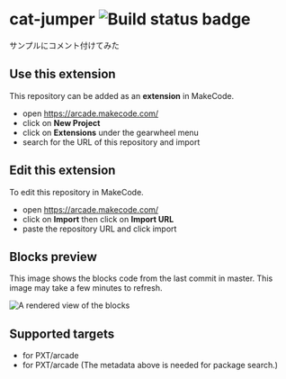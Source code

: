 # cat-jumper ![Build status badge](https://github.com/takuya-o/cat-jumper/workflows/MakeCode/badge.svg)

サンプルにコメント付けてみた

## Use this extension

This repository can be added as an **extension** in MakeCode.

* open https://arcade.makecode.com/
* click on **New Project**
* click on **Extensions** under the gearwheel menu
* search for the URL of this repository and import

## Edit this extension

To edit this repository in MakeCode.

* open https://arcade.makecode.com/
* click on **Import** then click on **Import URL**
* paste the repository URL and click import

## Blocks preview

This image shows the blocks code from the last commit in master.
This image may take a few minutes to refresh.

![A rendered view of the blocks](https://github.com/takuya-o/cat-jumper/raw/master/.makecode/blocks.png)

## Supported targets

* for PXT/arcade
* for PXT/arcade
(The metadata above is needed for package search.)

